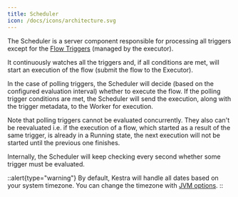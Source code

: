 ```yaml
---
title: Scheduler
icon: /docs/icons/architecture.svg
---
```


The Scheduler is a server component responsible for processing all triggers except for the [Flow Triggers](../06.workflow-components/05.triggers/flow-trigger.md) (managed by the executor).

It continuously watches all the triggers and, if all conditions are met, will start an execution of the flow (submit the flow to the Executor).

In the case of polling triggers, the Scheduler will decide (based on the configured evaluation interval) whether to execute the flow. If the polling trigger conditions are met, the Scheduler will send the execution, along with the trigger metadata, to the Worker for execution.

Note that polling triggers cannot be evaluated concurrently. They also can't be reevaluated i.e. if the execution of a flow, which started as a result of the same trigger, is already in a Running state, the next execution will not be started until the previous one finishes.

Internally, the Scheduler will keep checking every second whether some trigger must be evaluated.

::alert{type="warning"}
By default, Kestra will handle all dates based on your system timezone. You can change the timezone with [JVM options](../10.configuration-guide/jvm.md).
::